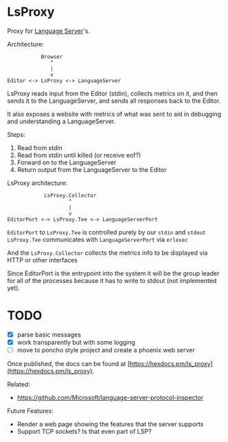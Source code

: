 # LsProxy

Proxy for [Language Server](https://microsoft.github.io/language-server-protocol/)'s.

Architecture:
```
           Browser
              ^
              |
              v
Editor <-> LsProxy <-> LanguageServer
```

LsProxy reads input from the Editor (stdin), collects metrics on it, and then sends it to the LanguageServer, and sends all responses back to the Editor.

It also exposes a website with metrics of what was sent to aid in debugging and understanding a LanguageServer.

Steps:
1) Read from stdin
2) Read from stdin until killed (or receive eof?)
3) Forward on to the LanguageServer
4) Return output from the LanguageServer to the Editor 

LsProxy architecture:
```
            LsProxy.Collector
                    ^
                    |
                    v
EditorPort <-> LsProxy.Tee <-> LanguageServerPort
```

`EditorPort` to `LsProxy.Tee` is controlled purely by our `stdin` and `stdout`
`LsProxy.Tee` communicates with `LanguageServerPort` via `erlexec`

And the `LsProxy.Collector` collects the metrics info to be displayed via HTTP or other interfaces

Since EditorPort is the entrypoint into the system it will be the group leader for all of the processes because it has to write to stdout (not implemented yet).

# TODO

- [x] parse basic messages
- [x] work transparently but with some logging
- [ ] move to poncho style project and create a phoenix web server

Once published, the docs can be found at
[https://hexdocs.pm/ls_proxy](https://hexdocs.pm/ls_proxy).

Related:
* https://github.com/Microsoft/language-server-protocol-inspector

Future Features:
* Render a web page showing the features that the server supports
* Support TCP sockets? Is that even part of LSP?
